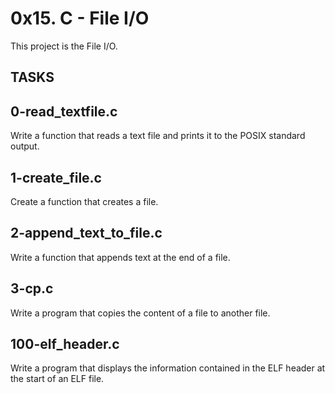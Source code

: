 # 0x15. C - File I/O
This project is the File I/O.

## TASKS
## 0-read_textfile.c
Write a function that reads a text file and prints it to the POSIX standard output.

## 1-create_file.c
Create a function that creates a file.

## 2-append_text_to_file.c
Write a function that appends text at the end of a file.

## 3-cp.c
Write a program that copies the content of a file to another file.

## 100-elf_header.c
Write a program that displays the information contained in the ELF header at the start of an ELF file.


